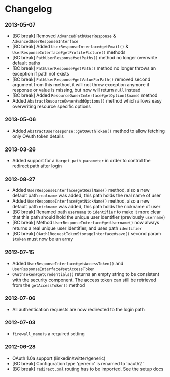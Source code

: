 Changelog
=========

### 2013-05-07
* [BC break] Removed `AdvancedPathUserResponse` & `AdvancedUserResponseInterface`
* [BC break] Added `UserResponseInterface#getEmail()` & `UserResponseInterface#getProfilePicture()`
  methods
* [BC break] `PathUserResponse#setPaths()` method no longer overwrite default paths
* [BC break] `PathUserResponse#getPath()` method no longer throws an exception if path
  not exists
* [BC break] `PathUserResponse#getValueForPath()` removed second argument from this method,
  it will not throw exception anymore if response or value is missing, but now will return
  `null` instead
* [BC break] Added `ResourceOwnerInterface#getOption($name)` method
* Added `AbstractResourceOwner#addOptions()` method which allows easy overwriting resource
  specific options

### 2013-05-06
* Added `AbstractUserResponse::getOAuthToken()` method to allow fetching only OAuth token details

### 2013-03-26
* Added support for a `target_path_parameter` in order to control the redirect path after login

### 2012-08-27
* Added `UserResponseInterface#getRealName()` method, also a new default path `realname`
  was added, this path holds the real name of user
* Added `UserResponseInterface#getNickName()` method, also a new default path `nickname`
  was added, this path holds the nickname of user
* [BC break] Renamed path `username` to `identifier` to make it more clear that this path should
  hold the unique user identifier (previously `username`)
* [BC break] Method `UserResponseInterface#getUsername()` now always returns a real
  unique user identifier, and uses path `identifier`
* [BC break] `OAuth1RequestTokenStorageInterface#save()` second param `$token` must
  now be an array

### 2012-07-15

* Added `UserResponseInterface#getAccessToken()` and `UserResponseInterface#setAccessToken`
* `OAuthToken#getCredentials()` returns an empty string to be consistent with
  the security component. The access token can still be retrieved from the
  `getAccessToken()` method

### 2012-07-06

* All authentication requests are now redirected to the login path

### 2012-07-03

* `firewall_name` is a required setting

### 2012-06-28

* OAuth 1.0a support (linkedin/twitter/generic)
* [BC break] Configuration type 'generic' is renamed to 'oauth2'
* [BC break] `redirect.xml` routing has to be imported. See the setup docs
